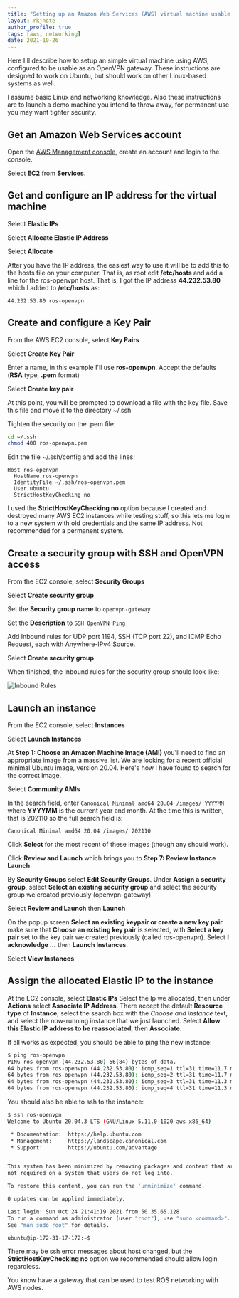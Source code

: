 ```yaml
---
title: "Setting up an Amazon Web Services (AWS) virtual machine usable by OpenVPS"
layout: rkjnote
author_profile: true
tags: [aws, networking]
date: 2021-10-26
---
```


Here I'll describe how to setup an simple virtual machine using AWS, configured to be usable as an OpenVPN gateway.
These instructions are designed to work on Ubuntu, but should work on other Linux-based systems as well.

I assume basic Linux and networking knowledge. Also these instructions are to launch a demo machine you intend to
throw away, for permanent use you may want tighter security.

## Get an Amazon Web Services account

Open the [AWS Management console](https://aws.amazon.com/console/), create an account and login to the console.

Select **EC2** from **Services**.

## Get and configure an IP address for the virtual machine

Select **Elastic IPs**

Select **Allocate Elastic IP Address**

Select **Allocate**

After you have the IP address, the easiest way to use it will be to add this to the hosts file on your computer.
That is, as root edit **/etc/hosts** and add a line for the ros-openvpn host. That is, I got the IP address
**44.232.53.80** which I added to **/etc/hosts** as:

```
44.232.53.80 ros-openvpn
```

## Create and configure a Key Pair

From the AWS EC2 console, select **Key Pairs**

Select **Create Key Pair**

Enter a name, in this example I'll use **ros-openvpn**. Accept the defaults (**RSA** type, **.pem** format)

Select **Create key pair**

At this point, you will be prompted to download a file with the key file. Save this file and move it
to the directory ~/.ssh

Tighten the security on the .pem file:

```bash
cd ~/.ssh
chmod 400 ros-openvpn.pem
```

Edit the file ~/.ssh/config and add the lines:
```config
Host ros-openvpn
  HostName ros-openvpn
  IdentityFile ~/.ssh/ros-openvpn.pem
  User ubuntu
  StrictHostKeyChecking no
```
I used the **StrictHostKeyChecking no** option because I created and destroyed many AWS EC2 instances while testing stuff, so this lets me login to a new system with old credentials and the same IP address. Not recommended for a permanent system.

## Create a security group with SSH and OpenVPN access
From the EC2 console, select **Security Groups**

Select **Create security group**

Set the **Security group name** to ```openvpn-gateway```

Set the **Description** to ```SSH OpenVPN Ping```

Add Inbound rules for UDP port 1194, SSH (TCP port 22), and ICMP Echo Request, each with Anywhere-IPv4 Source.

Select **Create security group**

When finished, the Inbound rules for the security group should look like:

![Inbound Rules](/assets/images/AWS-openvpn-security-group.png)

## Launch an instance
From the EC2 console, select **Instances**

Select **Launch Instances**

At **Step 1: Choose an Amazon Machine Image (AMI)** you'll need to find an appropriate image from a massive list. We
are looking for a recent official minimal Ubuntu image, version 20.04. Here's how I have found to search for the correct
image.

Select **Community AMIs**

In the search field, enter ```Canonical Minimal amd64 20.04 /images/ YYYYMM``` where **YYYYMM** is the current year and month.
At the time this is written, that is 202110 so the full search field is:

```
Canonical Minimal amd64 20.04 /images/ 202110
```

Click **Select** for the most recent of these images (though any should work).

Click **Review and Launch** which brings you to **Step 7: Review Instance Launch**.

By **Security Groups** select **Edit Security Groups**.
Under **Assign a security group**, select **Select an existing security group** and select the security group we
created previously (openvpn-gateway).

Select **Review and Launch** then **Launch**

On the popup screen **Select an existing keypair or create a new key pair** make sure that **Choose an existing key pair**
is selected, with **Select a key pair** set to the key pair we created previously (called ros-openvpn).
Select **I acknowledge ...** then **Launch Instances**.

Select **View Instances**

## Assign the allocated Elastic IP to the instance

At the EC2 console, select **Elastic IPs**  Select the Ip we allocated, then under **Actions** select **Associate IP Address**.
There accept the default **Resource type** of **Instance**, select the search box with the *Choose and instance* text, and
select the now-running instance that we just launched.
Select **Allow this Elastic IP address to be reassociated**, then **Associate**.

If all works as expected, you should be able to ping the new instance:

```bash
$ ping ros-openvpn
PING ros-openvpn (44.232.53.80) 56(84) bytes of data.
64 bytes from ros-openvpn (44.232.53.80): icmp_seq=1 ttl=31 time=11.7 ms
64 bytes from ros-openvpn (44.232.53.80): icmp_seq=2 ttl=31 time=11.7 ms
64 bytes from ros-openvpn (44.232.53.80): icmp_seq=3 ttl=31 time=11.3 ms
64 bytes from ros-openvpn (44.232.53.80): icmp_seq=4 ttl=31 time=11.3 ms
```

You should also be able to ssh to the instance:
```bash
$ ssh ros-openvpn
Welcome to Ubuntu 20.04.3 LTS (GNU/Linux 5.11.0-1020-aws x86_64)

 * Documentation:  https://help.ubuntu.com
 * Management:     https://landscape.canonical.com
 * Support:        https://ubuntu.com/advantage


This system has been minimized by removing packages and content that are
not required on a system that users do not log into.

To restore this content, you can run the 'unminimize' command.

0 updates can be applied immediately.

Last login: Sun Oct 24 21:41:19 2021 from 50.35.65.128
To run a command as administrator (user "root"), use "sudo <command>".
See "man sudo_root" for details.

ubuntu@ip-172-31-17-172:~$ 
```
There may be ssh error messages about host changed, but the **StrictHostKeyChecking no** option
we recommended should allow login regardless.

You know have a gateway that can be used to test ROS networking with AWS nodes.
